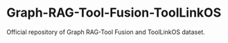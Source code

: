 # Graph-RAG-Tool-Fusion-ToolLinkOS
Official repository of Graph RAG-Tool Fusion and ToolLinkOS dataset.
